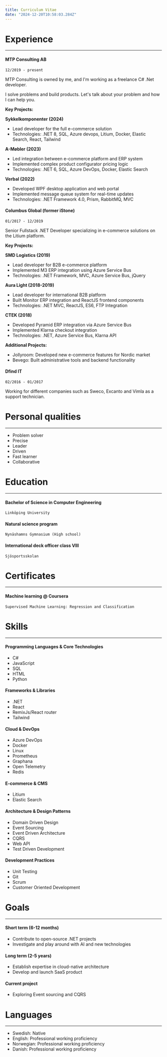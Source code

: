```yaml
---
title: Curriculum Vitae
date: "2024-12-20T10:58:03.284Z"
---
```


# Experience
---

#### MTP Consulting AB
```
12/2019 - present
```
MTP Consulting is owned by me, and I'm working as a freelance C# .Net developer.

I solve problems and build products. Let's talk about your problem and how I can help you.

<b>Key Projects:</b>

**Sykkelkomponenter (2024)**
- Lead developer for the full e-commerce solution
- Technologies: .NET 8, SQL, Azure devops, Litium, Docker, Elastic Search, React, Tailwind

**A-Møbler (2023)**
- Led integration between e-commerce platform and ERP system
- Implemented complex product configurator pricing logic
- Technologies: .NET 6, SQL, Azure DevOps, Docker, Elastic Search

**Verbal (2022)**
- Developed WPF desktop application and web portal
- Implemented message queue system for real-time updates
- Technologies: .NET Framework 4.0, Prism, RabbitMQ, MVC

#### Columbus Global (former iStone)
```
01/2017 - 12/2019
```
Senior Fullstack .NET Developer specializing in e-commerce solutions on the Litium platform.

<b>Key Projects:</b>

**SMD Logistics (2019)**
- Lead developer for B2B e-commerce platform
- Implemented M3 ERP integration using Azure Service Bus
- Technologies: .NET Framework, MVC, Azure Service Bus, jQuery

**Aura Light (2018-2019)**
- Lead developer for international B2B platform
- Built Monitor ERP integration and ReactJS frontend components
- Technologies: .NET MVC, ReactJS, ES6, FTP Integration

**CTEK (2018)**
- Developed Pyramid ERP integration via Azure Service Bus
- Implemented Klarna checkout integration
- Technologies: .NET, Azure Service Bus, Klarna API

**Additional Projects:**
- Jollyroom: Developed new e-commerce features for Nordic market
- Bevego: Built administrative tools and backend functionality

#### Dfind IT
```
02/2016 - 01/2017
```
Working for different companies such as Sweco, Excanto and Vimla as a support technician.

# Personal qualities
---
* Problem solver
* Precise
* Leader
* Driven
* Fast learner
* Collaborative

# Education
---
#### Bachelor of Science in Computer Engineering
```
Linköping University
```

#### Natural science program
```
Nynäshamns Gymnasium (High school)
```

#### International deck officer class VIII
```
Sjösportsskolan
```

# Certificates
---

#### Machine learning @ Coursera
```
Supervised Machine Learning: Regression and Classification
```

# Skills
---
#### Programming Languages & Core Technologies
- C#
- JavaScript
- SQL
- HTML
- Python

#### Frameworks & Libraries
- .NET
- React
- RemixJs/React router
- Tailwind

#### Cloud & DevOps
- Azure DevOps
- Docker
- Linux
- Prometheus
- Graphana
- Open Telemetry
- Redis

#### E-commerce & CMS
- Litium
- Elastic Search

#### Architecture & Design Patterns
- Domain Driven Design
- Event Sourcing
- Event Driven Architecture
- CQRS
- Web API
- Test Driven Development

#### Development Practices
- Unit Testing
- Git
- Scrum
- Customer Oriented Development

# Goals
---
#### Short term (6-12 months)
- Contribute to open-source .NET projects
- Investigate and play around with AI and new technologies

#### Long term (2-5 years)
- Establish expertise in cloud-native architecture
- Develop and launch SaaS product

#### Current project
* Exploring Event sourcing and CQRS

# Languages
---
- Swedish: Native
- English: Professional working proficiency
- Norwegian: Professional working proficiency
- Danish: Professional working proficiency
